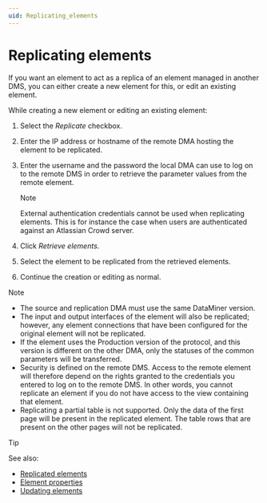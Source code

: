 ```yaml
---
uid: Replicating_elements
---
```


# Replicating elements

If you want an element to act as a replica of an element managed in another DMS, you can either create a new element for this, or edit an existing element.

While creating a new element or editing an existing element:

1. Select the *Replicate* checkbox.

1. Enter the IP address or hostname of the remote DMA hosting the element to be replicated.

1. Enter the username and the password the local DMA can use to log on to the remote DMS in order to retrieve the parameter values from the remote element.

   > [!NOTE]
   > External authentication credentials cannot be used when replicating elements. This is for instance the case when users are authenticated against an Atlassian Crowd server.

1. Click *Retrieve elements*.

1. Select the element to be replicated from the retrieved elements.

1. Continue the creation or editing as normal.

> [!NOTE]
>
> - The source and replication DMA must use the same DataMiner version.
> - The input and output interfaces of the element will also be replicated; however, any element connections that have been configured for the original element will not be replicated.
> - If the element uses the Production version of the protocol, and this version is different on the other DMA, only the statuses of the common parameters will be transferred.
> - Security is defined on the remote DMS. Access to the remote element will therefore depend on the rights granted to the credentials you entered to log on to the remote DMS. In other words, you cannot replicate an element if you do not have access to the view containing that element.
> - Replicating a partial table is not supported. Only the data of the first page will be present in the replicated element. The table rows that are present on the other pages will not be replicated.

> [!TIP]
> See also:
>
> - [Replicated elements](xref:Replicated_elements)
> - [Element properties](xref:Element_properties)
> - [Updating elements](xref:Updating_elements)

